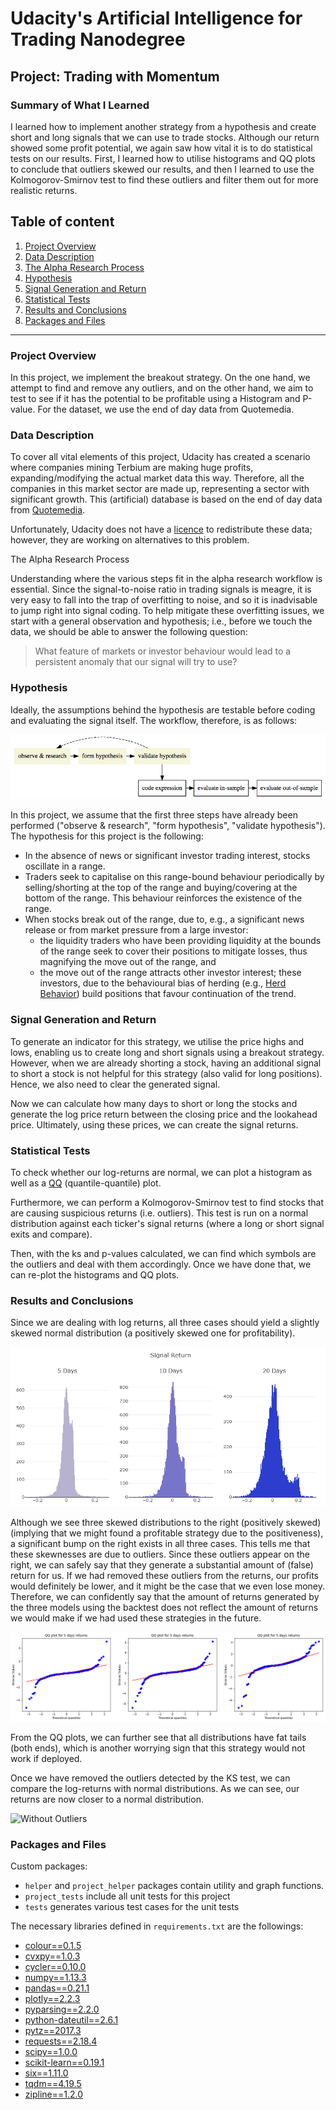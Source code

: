 # Udacity's Artificial Intelligence for Trading Nanodegree

## Project: Trading with Momentum

### Summary of What I Learned

I learned how to implement another strategy from a hypothesis and create short and long signals that we can use to trade stocks. Although our return showed some profit potential, we again saw how vital it is to do statistical tests on our results. First, I learned how to utilise histograms and QQ plots to conclude that outliers skewed our results, and then I learned to use the Kolmogorov-Smirnov test to find these outliers and filter them out for more realistic returns.

## Table of content

1. [Project Overview](#overview)
2. [Data Description](#data)
3. [The Alpha Research Process](#research_process)
4. [Hypothesis](#strategy)
5. [Signal Generation and Return](#signal)
6. [Statistical Tests](#test)
7. [Results and Conclusions](#conclusions)
8. [Packages and Files](#packages)

***

<a id='overview'></a>
### Project Overview

In this project, we implement the breakout strategy. On the one hand, we attempt to find and remove any outliers, and on the other hand, we aim to test to see if it has the potential to be profitable using a Histogram and P-value. For the dataset, we use the end of day data from Quotemedia.

<a id='data'></a>
### Data Description

To cover all vital elements of this project, Udacity has created a scenario where companies mining Terbium are making huge profits, expanding/modifying the actual market data this way. Therefore, all the companies in this market sector are made up, representing a sector with significant growth. This (artificial) database is based on the end of day data from [Quotemedia](https://www.quotemedia.com/).

Unfortunately, Udacity does not have a [licence](https://github.com/udacity/artificial-intelligence-for-trading) to redistribute these data; however, they are working on alternatives to this problem.

<a id='research_process'></a>
The Alpha Research Process

Understanding where the various steps fit in the alpha research workflow is essential. Since the signal-to-noise ratio in trading signals is meagre, it is very easy to fall into the trap of overfitting to noise, and so it is inadvisable to jump right into signal coding. To help mitigate these overfitting issues, we start with a general observation and hypothesis; i.e., before we touch the data, we should be able to answer the following question: 

> What feature of markets or investor behaviour would lead to a persistent anomaly that our signal will try to use?

<a id='hypothesis'></a>
### Hypothesis

Ideally, the assumptions behind the hypothesis are testable before coding and evaluating the signal itself. The workflow, therefore, is as follows:

![Workflow](/images/workflow.png)

In this project, we assume that the first three steps have already been performed ("observe & research", "form hypothesis", "validate hypothesis"). The hypothesis for this project is the following:

- In the absence of news or significant investor trading interest, stocks oscillate in a range.
- Traders seek to capitalise on this range-bound behaviour periodically by selling/shorting at the top of the range and buying/covering at the bottom of the range. This behaviour reinforces the existence of the range.
- When stocks break out of the range, due to, e.g., a significant news release or from market pressure from a large investor:
  - the liquidity traders who have been providing liquidity at the bounds of the range seek to cover their positions to mitigate losses, thus magnifying the move out of the range, and
  - the move out of the range attracts other investor interest; these investors, due to the behavioural bias of herding (e.g., [Herd Behavior](https://www.investopedia.com/terms/h/herdinstinct.asp)) build positions that favour continuation of the trend.

<a id='signal'></a>
### Signal Generation and Return

To generate an indicator for this strategy, we utilise the price highs and lows, enabling us to create long and short signals using a breakout strategy. However, when we are already shorting a stock, having an additional signal to short a stock is not helpful for this strategy (also valid for long positions). Hence, we also need to clear the generated signal.

Now we can calculate how many days to short or long the stocks and generate the log price return between the closing price and the lookahead price. Ultimately, using these prices, we can create the signal returns.

<a id='test'></a>
### Statistical Tests

To check whether our log-returns are normal, we can plot a histogram as well as a [QQ](https://towardsdatascience.com/q-q-plots-explained-5aa8495426c0) (quantile-quantile) plot.

Furthermore, we can perform a Kolmogorov-Smirnov test to find stocks that are causing suspicious returns (i.e. outliers). This test is run on a normal distribution against each ticker's signal returns (where a long or short signal exits and compare).

Then, with the ks and p-values calculated, we can find which symbols are the outliers and deal with them accordingly. Once we have done that, we can re-plot the histograms and QQ plots.

<a id='conclusion'></a>
### Results and Conclusions

Since we are dealing with log returns, all three cases should yield a slightly skewed normal distribution (a positively skewed one for profitability).

![Results Histogram](/images/results_histogram.png)

Although we see three skewed distributions to the right (positively skewed) (implying that we might found a profitable strategy due to the positiveness), a significant bump on the right exists in all three cases. This tells me that these skewnesses are due to outliers. Since these outliers appear on the right, we can safely say that they generate a substantial amount of (false) return for us. If we had removed these outliers from the returns, our profits would definitely be lower, and it might be the case that we even lose money. Therefore, we can confidently say that the amount of returns generated by the three models using the backtest does not reflect the amount of returns we would make if we had used these strategies in the future.

![QQ plots](/images/results_qq.png)

From the QQ plots, we can further see that all distributions have fat tails (both ends), which is another worrying sign that this strategy would not work if deployed.

Once we have removed the outliers detected by the KS test, we can compare the log-returns with normal distributions. As we can see, our returns are now closer to a normal distribution.

![Without Outliers](/images/results_without_outliers.png.png)

<a id='packages'></a>
### Packages and Files

Custom packages:
- `helper` and `project_helper` packages contain utility and graph functions.
- `project_tests` include all unit tests for this project
- `tests` generates various test cases for the unit tests

The necessary libraries defined in `requirements.txt` are the followings:
- [colour==0.1.5](https://github.com/vaab/colour)
- [cvxpy==1.0.3](https://github.com/cvxgrp/cvxpy/)
- [cycler==0.10.0](https://matplotlib.org/cycler/)
- [numpy==1.13.3](http://www.numpy.org/)
- [pandas==0.21.1](https://github.com/pandas-dev/pandas)
- [plotly==2.2.3](https://plot.ly/python/)
- [pyparsing==2.2.0](https://github.com/pyparsing/pyparsing/)
- [python-dateutil==2.6.1](https://dateutil.readthedocs.io/en/stable/)
- [pytz==2017.3](https://pythonhosted.org/pytz/)
- [requests==2.18.4](http://docs.python-requests.org/en/master/)
- [scipy==1.0.0](https://www.scipy.org/)
- [scikit-learn==0.19.1](https://scikit-learn.org/stable/)
- [six==1.11.0](https://github.com/benjaminp/six)
- [tqdm==4.19.5](https://tqdm.github.io/)
- [zipline==1.2.0](https://github.com/quantopian/zipline)